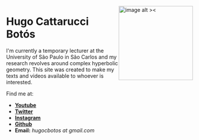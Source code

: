 <p><img src="https://raw.githubusercontent.com/Poohnilista/Poohnilista.github.io/master/Images/pooh.jpg" alt="image alt ><" width="200" height="200" style="float:right"></p>
<h1 id="hugo-cattarucci-botós">Hugo Cattarucci Botós</h1>
<p>I'm currently a temporary lecturer at the University of São Paulo in São Carlos and my research revolves around complex hyperbolic geometry. This site was created to make my texts and videos available to whoever is interested.</p>

Find me at:

- [**Youtube**](https://www.youtube.com/channel/UCgYEmF0Qchq9iYZnJC_bIOA)
- [**Twitter**](https://twitter.com/poohnilista)
- [**Instagram**](https://www.instagram.com/poohnilista/)
- [**Github**](https://github.com/HugoCBotos)
- **Email:** *hugocbotos at gmail.com*





